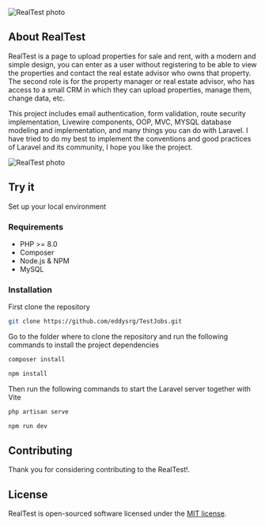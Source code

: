 ![RealTest photo](https://drive.usercontent.google.com/download?id=1QLEFpLox43-IDsgkG-9kCJwkxMuAHjxN&export=view&authuser=0) 

## About RealTest

RealTest is a page to upload properties for sale and rent, with a modern and simple design, you can enter as a user without registering to be able to view the properties and contact the real estate advisor who owns that property.
The second role is for the property manager or real estate advisor, who has access to a small CRM in which they can upload properties, manage them, change data, etc.

This project includes email authentication, form validation, route security implementation, Livewire components, OOP, MVC, MYSQL database modeling and implementation, and many things you can do with Laravel. I have tried to do my best to implement the conventions and good practices of Laravel and its community, I hope you like the project.

![RealTest photo](https://drive.usercontent.google.com/download?id=1UC5LgfqN0hFV6Nfr_YFgkYvhWBdbaG7o&export=view&authuser=0)

## Try it
Set up your local environment
### Requirements
- PHP >= 8.0
- Composer
- Node.js & NPM
- MySQL
  
### Installation
First clone the repository
```bash
git clone https://github.com/eddysrg/TestJobs.git
```
Go to the folder where to clone the repository and run the following commands to install the project dependencies
```bash
composer install

npm install
```
Then run the following commands to start the Laravel server together with Vite
```bash
php artisan serve

npm run dev
```

## Contributing

Thank you for considering contributing to the RealTest!.

## License

RealTest is open-sourced software licensed under the [MIT license](https://opensource.org/licenses/MIT).
